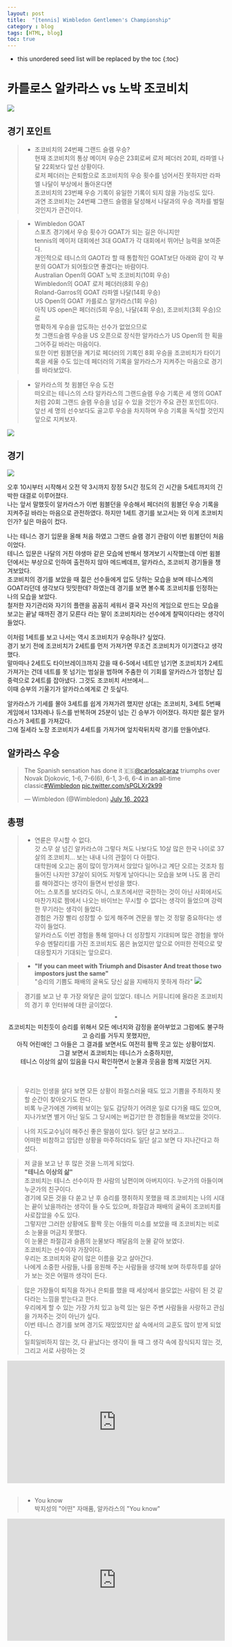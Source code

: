 ```yaml
---
layout: post
title:  "[tennis] Wimbledon Gentlemen's Championship"
category : blog
tags: [HTML, blog]
toc: true
---
```

* this unordered seed list will be replaced by the toc
{:toc}

# 카를로스 알카라스 vs 노박 조코비치

![](/blog/img/tennis-1.jpg)


## 경기 포인트

> - 조코비치의 24번째 그랜드 슬램 우승?<br/>
현재 조코비치의 통상 메이저 우승은 23회로써 로저 페더러 20회, 라파엘 나달 22회보다 앞선 상황이다.<br/>
로저 페더러는 은퇴함으로 조코비치의 우승 횟수를 넘어서진 못하지만 라파엘 나달이 부상에서 돌아온다면<br/>
조코비치의 23번째 우승 기록이 유일한 기록이 되지 않을 가능성도 있다.<br/>
과연 조코비치는 24번째 그랜드 슬램을 달성해서 나달과의 우승 격차를 벌릴 것인지가 관건이다.

> - Wimbledon GOAT <br/>
스포츠 경기에서 우승 횟수가 GOAT가 되는 길은 아니지만<br/> 
tennis의 메이저 대회에선 3대 GOAT가 각 대회에서 뛰어난 능력을 보여준다.<br/>
개인적으로 테니스의 GAOT라 할 때 통합적인 GOAT보단 아래와 같이 각 부분의 GOAT가 되어줬으면 좋겠다는 바람이다.<br/>
Australian Open의 GOAT 노박 조코비치(10회 우승)<br/>
Wimbledon의 GOAT 로저 페더러(8회 우승)<br/>
Roland-Garros의 GOAT 라파엘 나달(14회 우승)<br/>
US Open의 GOAT 카를로스 알카라스(1회 우승)<br/>
아직 US open은 페더러(5회 우승), 나달(4회 우승), 조코비치(3회 우승)으로<br/> 
명확하게 우승을 압도하는 선수가 없었으므로 <br/>
첫 그랜드슬램 우승을 US 오픈으로 장식한 알카라스가 US Open의 한 획을 그어주길 바라는 마음이다.<br/>
또한 이번 윔블던을 계기로 페더러의 기록인 8회 우승을 조코비치가 타이기록을 세울 수도 있는데 페더러의 기록을 알카라스가 지켜주는 마음으로 경기를 바라보았다.


> - 알카라스의 첫 윔블던 우승 도전<br/>
떠오르는 테니스의 스타 알카라스의 그랜드슬램 우승 기록은 세 명의 GOAT처럼 20회 그랜드 슬램 우승을 넘길 수 있을 것인가 주요 관전 포인트이다.<br/>
앞선 세 명의 선수보다도 골고루 우승을 차지하며 우승 기록을 독식할 것인지 앞으로 지켜보자.

![](/blog/img/tennis-2.jpg)

## 경기

![](/blog/img/tennis-3.jpg)

오후 10시부터 시작해서 오전 약 3시까지 장정 5시간 정도의 긴 시간을 5세트까지의 긴박한 대결로 이루어졌다.<br/>
나는 앞서 말했듯이 알카라스가 이번 윔블던을 우승해서 페더러의 윔블던 우승 기록을 지켜주길 바라는 마음으로 관전하였다. 하지만 1세트 경기를 보고서는 와 이게 조코비치인가? 싶은 마음이 컸다.

나는 테니스 경기 입문을 올해 처음 하였고 그랜드 슬램 경기 관람이 이번 윔블던이 처음이었다.<br/>
테니스 입문은 나달의 거친 야생마 같은 모습에 반해서 챙겨보기 시작했는데 이번 윔블던에서는 부상으로 인하여 출전하지 않아 메드베데프, 알카라스, 조코비치 경기들을 챙겨보았다.<br/>
조코비치의 경기를 보았을 때 젊은 선수들에게 압도 당하는 모습을 보며 테니스계의 GOAT라던데 생각보다 밋밋한데? 하였는데 경기를 보면 볼수록 조코비치를 인정하는 나의 모습을 보았다.<br/>
철저한 자기관리와 자기의 플랜을 꼼꼼히 세워서 결국 자신의 게임으로 만드는 모습을 보고는 끝날 때까진 경기 모른다 라는 말이 조코비치라는 선수에게 찰떡이다라는 생각이 들었다.

이처럼 1세트를 보고 나서는 역시 조코비치가 우승하나? 싶었다.<br/>
경기 보기 전에 조코비치가 2세트를 먼저 가져가면 무조건 조코비치가 이기겠다고 생각했다.<br/>
말마따나 2세트도 타이브레이크까지 갔을 때 6-5에서 네트만 넘기면 조코비치가 2세트 가져가는 건데 네트를 못 넘기는 범실을 범하며 주춤한 이 기회를 알카라스가 엄청난 집중력으로 2세트를 잡아냈다. 그것도 조코비치 서브에서...<br/>
이때 승부의 기울기가 알카라스에게로 간 듯싶다.

알카라스가 기세를 몰아 3세트를 쉽게 가져가려 했지만 상대는 조코비치, 3세트 5번째 게임에서 13차례나 듀스를 반복하며 25분이 넘는 긴 승부가 이어졌다. 하지만 젊은 알카라스가 3세트를 가져갔다.<br/>
그에 질세라 노장 조코비치가 4세트를 가져가며 엎치락뒤치락 경기를 만들어냈다.


## 알카라스 우승

<blockquote class="twitter-tweet"><p lang="en" dir="ltr">The Spanish sensation has done it 🇪🇸<a href="https://twitter.com/carlosalcaraz?ref_src=twsrc%5Etfw">@carlosalcaraz</a> triumphs over Novak Djokovic, 1-6, 7-6(6), 6-1, 3-6, 6-4 in an all-time classic<a href="https://twitter.com/hashtag/Wimbledon?src=hash&amp;ref_src=twsrc%5Etfw">#Wimbledon</a> <a href="https://t.co/sPGLXr2k99">pic.twitter.com/sPGLXr2k99</a></p>&mdash; Wimbledon (@Wimbledon) <a href="https://twitter.com/Wimbledon/status/1680636846752055298?ref_src=twsrc%5Etfw">July 16, 2023</a></blockquote> <script async src="https://platform.twitter.com/widgets.js" charset="utf-8"></script>

## 총평 

> - 연륜은 무시할 수 없다.<br/>
갓 스무 살 넘긴 알카라스야 그렇다 쳐도 나보다도 10살 많은 한국 나이로 37살의 조코비치... 보는 내내 나의 관절이 다 아팠다.<br/>
대학원에 오고는 몸이 많이 망가져서 앉았다 일어나고 계단 오르는 것조차 힘들어진 나지만 37살이 되어도 저렇게 날아다니는 모습을 보며 나도 몸 관리를 해야겠다는 생각이 들면서 반성을 했다.<br/>
어느 스포츠를 보더라도 아니, 스포츠에서만 국한하는 것이 아닌 사회에서도 마찬가지로 짬에서 나오는 바이브는 무시할 수 없다는 생각이 들었으며 강력한 무기라는 생각이 들었다.<br/>
경험은 가장 빨리 성장할 수 있게 해주며 견문을 쌓는 것 정말 중요하다는 생각이 들었다.<br/>
알카라스도 이번 경험을 통해 얼마나 더 성장할지 기대되며 많은 경험을 쌓아 우승 멘탈리티를 가진 조코비치도 몸은 늙었지만 앞으로 어떠한 전력으로 맞대응할지가 기대되는 앞으로다.

> - **"If you can meet with Triumph and Disaster And treat those two impostors just the same"**<br/>
"승리의 기쁨도 패배의 굴욕도 당신 삶을 지배하지 못하게 하라"
![](/blog/img/tennis-4.jpg)

> 경기를 보고 난 후 가장 와닿은 글이 있었다. 테니스 커뮤니티에 올라온 조코비치의 경기 후 인터뷰에 대한 글이었다. 

<div align="center">
"<br/>
죠코비치는 미친듯이 승리를 위해서 모든 에너지와 감정을 쏟아부었고 그럼에도 불구하고 승리를 거두지 못했지만, <br/>
아직 어린애인 그 아들은 그 결과를 보면서도 여전히 활짝 웃고 있는 상황이었지. <br/>
그걸 보면서 죠코비치는 테니스가 소중하지만,<br/>
테니스 이상의 삶이 있음을 다시 확인하면서 눈물과 웃음을 함께 지었던 거지.<br/>
"
<div align="center">
</div>

</div>
<br/>

> 우리는 인생을 살다 보면 모든 상황이 좌절스러울 때도 있고 기쁨을 주최하지 못할 순간이 찾아오기도 한다.<br/>
비록 누군가에겐 가벼워 보이는 일도 감당하기 어려운 일로 다가올 때도 있으며, 지나가보면 별거 아닌 일도 그 당시에는 버겁기만 한 경험들을 해보았을 것이다.<br/>

> 나의 지도교수님이 해주신 좋은 말씀이 있다. 일단 살고 보라고...<br/>
어떠한 비참하고 암담한 상황을 마주하더라도 일단 살고 보면 다 지나간다고 하셨다.<br/>

> 저 글을 보고 난 후 많은 것을 느끼게 되었다.<br/>
**"테니스 이상의 삶"**<br/>
조코비치는 테니스 선수이자 한 사람의 남편이며 아버지이다. 누군가의 아들이며 누군가의 친구이다.<br/>
경기에 모든 것을 다 쏟고 난 후 승리를 쟁취하지 못했을 때 조코비치는 나의 시대는 끝이 났을까라는 생각이 들 수도 있으며, 좌절감과 패배의 굴욕이 조코비치를 사로잡았을 수도 있다.<br/>
그렇지만 그러한 상황에도 활짝 웃는 아들의 미소를 보았을 때 조코비치는 비로소 눈물을 머금치 못했다.<br/>
이 눈물은 좌절감과 슬픔의 눈물보다 깨달음의 눈물 같아 보였다.<br/>
조코비치는 선수이자 가장이다.<br/> 
우리는 조코비치와 같이 많은 이름을 갖고 살아간다.<br/>
나에게 소중한 사람들, 나를 응원해 주는 사람들을 생각해 보며 하루하루를 살아가 보는 것은 어떨까 생각이 든다.

> 많은 가장들이 퇴직을 하거나 은퇴를 했을 때 세상에서 쓸모없는 사람이 된 것 같다라는 느낌을 받는다고 한다.<br/>
우리에게 할 수 있는 가장 가치 있고 능력 있는 일은 주변 사람들을 사랑하고 관심을 가져주는 것이 아닌가 싶다.<br/>
이번 테니스 경기를 보며 경기도 재밌었지만 삶 속에서의 교훈도 많이 받게 되었다.<br/>
일희일비하지 않는 것, 다 끝났다는 생각이 들 때 그 생각 속에 잠식되지 않는 것, 그리고 서로 사랑하는 것<br/>

<style>.embed-container { position: relative; padding-bottom: 56.25%; height: 0; overflow: hidden; max-width: 100%; } .embed-container iframe, .embed-container object, .embed-container embed { position: absolute; top: 0; left: 0; width: 100%; height: 100%; }</style><div class='embed-container'><iframe src='https://www.youtube.com/embed/IYlp7SslpRM' frameborder='0' allowfullscreen></iframe></div>

<br/>

> - You know<br/>
박지성의 "어떤" 자매품, 알카라스의 "You know"

<style>.embed-container { position: relative; padding-bottom: 56.25%; height: 0; overflow: hidden; max-width: 100%; } .embed-container iframe, .embed-container object, .embed-container embed { position: absolute; top: 0; left: 0; width: 100%; height: 100%; }</style><div class='embed-container'><iframe src='https://www.youtube.com/embed/JpE_mAuzU1c' frameborder='0' allowfullscreen></iframe></div>



